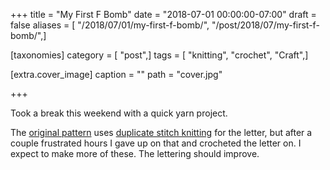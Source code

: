 +++
title = "My First F Bomb"
date = "2018-07-01 00:00:00-07:00"
draft = false
aliases = [ "/2018/07/01/my-first-f-bomb/", "/post/2018/07/my-first-f-bomb/",]

[taxonomies]
category = [ "post",]
tags = [ "knitting", "crochet", "Craft",]

[extra.cover_image]
caption = ""
path = "cover.jpg"

+++

Took a break this weekend with a quick yarn project.
<!--more-->

The [original pattern][] uses [duplicate stitch knitting][] for the letter, but after a couple frustrated
hours I gave up on that and crocheted the letter on. I expect to make more of these. The lettering should
improve.

[original pattern]: https://www.ravelry.com/patterns/library/the-f-bomb
[duplicate stitch knitting]: https://www.wikihow.com/Knit-the-Duplicate-Stitch